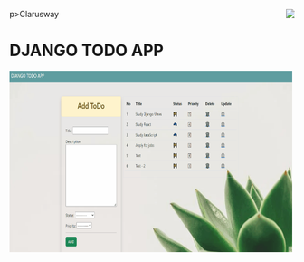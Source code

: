 p>Clarusway<img align="right"
  src="https://secure.meetupstatic.com/photos/event/3/1/b/9/600_488352729.jpeg"  width="15px"></p>

# DJANGO TODO APP

<!-- ## GO TO NETLIFY ➡ https://react-project-recipe-application.netlify.app/ -->

<p><img align="center" alt="gif" src="./todo/static/todo/images/Django-Todo-App.gif" width="500" height="320" /></p>
